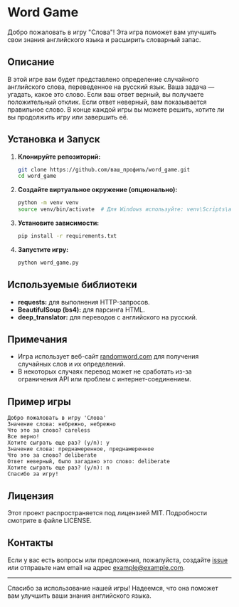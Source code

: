 # Word Game

Добро пожаловать в игру "Слова"! Эта игра поможет вам улучшить свои знания английского языка и расширить словарный запас.

## Описание

В этой игре вам будет представлено определение случайного английского слова, переведенное на русский язык. Ваша задача — угадать, какое это слово. Если ваш ответ верный, вы получаете положительный отклик. Если ответ неверный, вам показывается правильное слово. В конце каждой игры вы можете решить, хотите ли вы продолжить игру или завершить её.

## Установка и Запуск

1. **Клонируйте репозиторий:**
   ```bash
   git clone https://github.com/ваш_профиль/word_game.git
   cd word_game
   ```

2. **Создайте виртуальное окружение (опционально):**
   ```bash
   python -m venv venv
   source venv/bin/activate  # Для Windows используйте: venv\Scripts\activate
   ```

3. **Установите зависимости:**
   ```bash
   pip install -r requirements.txt
   ```

4. **Запустите игру:**
   ```bash
   python word_game.py
   ```

## Используемые библиотеки

- **requests:** для выполнения HTTP-запросов.
- **BeautifulSoup (bs4):** для парсинга HTML.
- **deep_translator:** для переводов с английского на русский.

## Примечания

- Игра использует веб-сайт [randomword.com](https://randomword.com/) для получения случайных слов и их определений.
- В некоторых случаях перевод может не сработать из-за ограничения API или проблем с интернет-соединением.

## Пример игры

```plaintext
Добро пожаловать в игру 'Слова'
Значение слова: небрежно, небрежно
Что это за слово? careless
Все верно!
Хотите сыграть еще раз? (y/n): y
Значение слова: преднамеренное, преднамеренное
Что это за слово? deliberate
Ответ неверный, было загадано это слово: deliberate
Хотите сыграть еще раз? (y/n): n
Спасибо за игру!
```

## Лицензия

Этот проект распространяется под лицензией MIT. Подробности смотрите в файле LICENSE.

## Контакты

Если у вас есть вопросы или предложения, пожалуйста, создайте [issue](https://github.com/ваш_профиль/word_game/issues) или отправьте нам email на адрес example@example.com.

---

Спасибо за использование нашей игры! Надеемся, что она поможет вам улучшить ваши знания английского языка.
